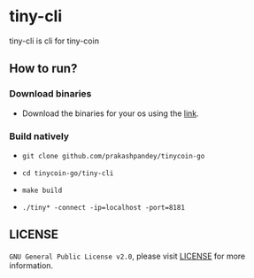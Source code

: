 # tiny-cli

tiny-cli is cli for tiny-coin

## How to run?

### Download binaries

- Download the binaries for your os using the [link](https://github.com/prakashpandey/tinycoin-go/tree/master/tiny-cli/target).

### Build natively

- `git clone github.com/prakashpandey/tinycoin-go`

- `cd tinycoin-go/tiny-cli`

- `make build`

- `./tiny* -connect -ip=localhost -port=8181`

## LICENSE

`GNU General Public License v2.0`, please visit [LICENSE](LICENSE) for more information.

